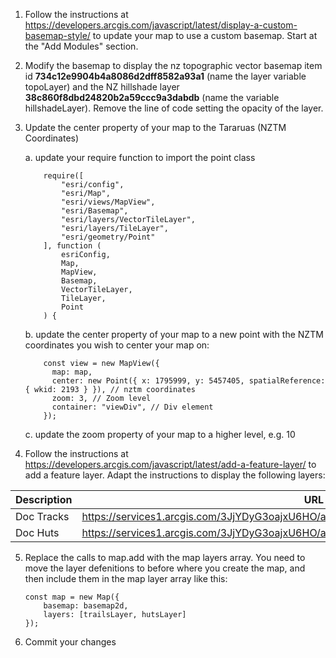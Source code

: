 1. Follow the instructions at https://developers.arcgis.com/javascript/latest/display-a-custom-basemap-style/ to update your map to use a custom basemap. Start at the "Add Modules" section.
2. Modify the basemap to display the nz topographic vector basemap item id **734c12e9904b4a8086d2dff8582a93a1** (name the layer variable topoLayer) and the NZ hillshade layer **38c860f8dbd24820b2a59ccc9a3dabdb** (name the variable hillshadeLayer). Remove the line of code setting the opacity of the layer.
3. Update the center property of your map to the Tararuas (NZTM Coordinates)

    a. update your require function to import the point class
    ```
        require([
            "esri/config",
            "esri/Map",
            "esri/views/MapView",
            "esri/Basemap",
            "esri/layers/VectorTileLayer",
            "esri/layers/TileLayer",
            "esri/geometry/Point"
        ], function (
            esriConfig,
            Map,
            MapView,
            Basemap,
            VectorTileLayer,
            TileLayer,
            Point
        ) {
    ```
    b. update the center property of your map to a new point with the NZTM coordinates you wish to center your map on:
    ```
        const view = new MapView({
          map: map,
          center: new Point({ x: 1795999, y: 5457405, spatialReference: { wkid: 2193 } }), // nztm coordinates
          zoom: 3, // Zoom level
          container: "viewDiv", // Div element
        });
    
    ```
    c. update the zoom property of your map to a higher level, e.g. 10

4. Follow the instructions at https://developers.arcgis.com/javascript/latest/add-a-feature-layer/ to add a feature layer. Adapt the instructions to display the following layers:

| Description | URL             |
| ----------- | --------------- |
| Doc Tracks  | https://services1.arcgis.com/3JjYDyG3oajxU6HO/arcgis/rest/services/DOC_Tracks/FeatureServer |
| Doc Huts    | https://services1.arcgis.com/3JjYDyG3oajxU6HO/arcgis/rest/services/DOC_Huts/FeatureServer   |


5. Replace the calls to map.add with the map layers array. You need to move the layer defenitions to before where you create the map, and then include them in the map layer array like this:

    ```
    const map = new Map({
        basemap: basemap2d,
        layers: [trailsLayer, hutsLayer]
    });
    ```
6. Commit your changes

